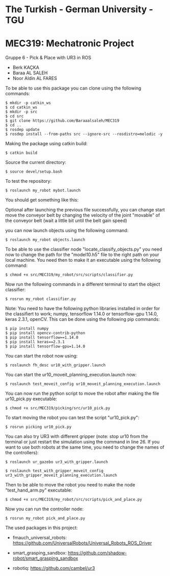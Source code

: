 # The Turkish - German University - TGU
# MEC319: Mechatronic Project

Gruppe 6 - Pick &amp; Place with UR3 in ROS
- Berk KAÇKA
- Baraa AL SALEH
- Noor Aldin AL FARES


To be able to use this package you can clone using the following commands:

    $ mkdir -p catkin_ws
    $ cd catkin_ws
    $ mkdir -p src
    $ cd src
    $ git clone https://github.com/Baraaalsaleh/MEC319
    $ cd ..
    $ rosdep update
    $ rosdep install --from-paths src --ignore-src --rosdistro=melodic -y
    
Making the package using catkin build:

    $ catkin build

Source the current directory:

    $ source devel/setup.bash

To test the repository:
    
    $ roslaunch my_robot mybot.launch

You should get something like this:



Optional after launching the previous file successfully, you can change start move the conveyor belt by changing the velocity of the joint "movable" of the conveyor belt (wait a little bit until the belt gain speed)

you can now launch objects using the following command:
  
    $ roslaunch my_robot objects.launch

To be able to use the classifier node "locate_classify_objects.py" you need now to change the path for the "model10.h5" file to the right path on your local machine. You need then to make it an executable using the following command:

    $ chmod +x src/MEC319/my_robot/src/scripts/classifier.py

Now run the following commands in a different terminal to start the object classifier:
  
    $ rosrun my_robot classifier.py

Note: You need to have the following python libraries installed in order for the classifiert to work; numpy, tensorflow 1.14.0 or tensorflow-gpu 1.14.0, keras 2.3.1, openCV. This can be done using the following pip commands:
    
    $ pip install numpy
    $ pip install opencv-contrib-python
    $ pip install tensorflow==1.14.0
    $ pip install keras==2.3.1
    $ pip install tensorflow-gpu=1.14.0

You can start the robot now using:
 
    $ roslaunch fh_desc ur10_with_gripper.launch

You can start the ur10_moveit_planning_execution.launch now:

    $ roslaunch test_moveit_config ur10_moveit_planning_execution.launch

You can now run the python script to move the robot after making the file ur10_pick.py executable:

    $ chmod +x src/MEC319/picking/src/ur10_pick.py

To start moving the robot you can test the script "ur10_pick.py":

    $ rosrun picking ur10_pick.py

You can also try UR3 with different gripper (note: stop ur10 from the terminal or just restart the simulation using the command in line 26. If you want to use both robots at the same time, you need to change the names of the controllers):

    $ roslaunch ur_gazebo ur3_with_gripper.launch
    
    $ roslaunch test_with_gripper_moveit_config ur3_with_gripper_moveit_planning_execution.launch

Then to be able to move the robot you need to make the node "test_hand_arm.py" executable:
    
    $ chmod +x src/MEC319/my_robot/src/scripts/pick_and_place.py

Now you can run the controller node:

    $ rosrun my_robot pick_and_place.py
    


The used packages in this project:

- fmauch_universal_robots:	https://github.com/UniversalRobots/Universal_Robots_ROS_Driver

- smart_grasping_sandbox:	https://github.com/shadow-robot/smart_grasping_sandbox

- robotiq:  https://github.com/cambel/ur3
